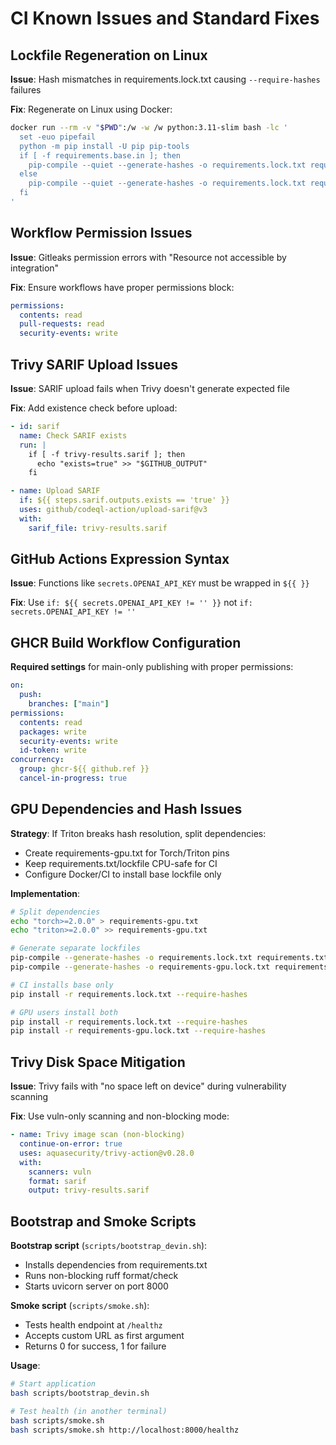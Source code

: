 # CI Known Issues and Standard Fixes

## Lockfile Regeneration on Linux

**Issue**: Hash mismatches in requirements.lock.txt causing `--require-hashes` failures

**Fix**: Regenerate on Linux using Docker:
```bash
docker run --rm -v "$PWD":/w -w /w python:3.11-slim bash -lc '
  set -euo pipefail
  python -m pip install -U pip pip-tools
  if [ -f requirements.base.in ]; then
    pip-compile --quiet --generate-hashes -o requirements.lock.txt requirements.base.in
  else
    pip-compile --quiet --generate-hashes -o requirements.lock.txt requirements.txt
  fi
'
```

## Workflow Permission Issues

**Issue**: Gitleaks permission errors with "Resource not accessible by integration"

**Fix**: Ensure workflows have proper permissions block:
```yaml
permissions:
  contents: read
  pull-requests: read
  security-events: write
```

## Trivy SARIF Upload Issues

**Issue**: SARIF upload fails when Trivy doesn't generate expected file

**Fix**: Add existence check before upload:
```yaml
- id: sarif
  name: Check SARIF exists
  run: |
    if [ -f trivy-results.sarif ]; then
      echo "exists=true" >> "$GITHUB_OUTPUT"
    fi

- name: Upload SARIF
  if: ${{ steps.sarif.outputs.exists == 'true' }}
  uses: github/codeql-action/upload-sarif@v3
  with:
    sarif_file: trivy-results.sarif
```

## GitHub Actions Expression Syntax

**Issue**: Functions like `secrets.OPENAI_API_KEY` must be wrapped in `${{ }}`

**Fix**: Use `if: ${{ secrets.OPENAI_API_KEY != '' }}` not `if: secrets.OPENAI_API_KEY != ''`

## GHCR Build Workflow Configuration

**Required settings** for main-only publishing with proper permissions:
```yaml
on:
  push:
    branches: ["main"]
permissions:
  contents: read
  packages: write
  security-events: write
  id-token: write
concurrency:
  group: ghcr-${{ github.ref }}
  cancel-in-progress: true
```

## GPU Dependencies and Hash Issues

**Strategy**: If Triton breaks hash resolution, split dependencies:
- Create requirements-gpu.txt for Torch/Triton pins
- Keep requirements.txt/lockfile CPU-safe for CI
- Configure Docker/CI to install base lockfile only

**Implementation**:
```bash
# Split dependencies
echo "torch>=2.0.0" > requirements-gpu.txt
echo "triton>=2.0.0" >> requirements-gpu.txt

# Generate separate lockfiles
pip-compile --generate-hashes -o requirements.lock.txt requirements.txt
pip-compile --generate-hashes -o requirements-gpu.lock.txt requirements-gpu.txt

# CI installs base only
pip install -r requirements.lock.txt --require-hashes

# GPU users install both
pip install -r requirements.lock.txt --require-hashes
pip install -r requirements-gpu.lock.txt --require-hashes
```

## Trivy Disk Space Mitigation

**Issue**: Trivy fails with "no space left on device" during vulnerability scanning

**Fix**: Use vuln-only scanning and non-blocking mode:
```yaml
- name: Trivy image scan (non-blocking)
  continue-on-error: true
  uses: aquasecurity/trivy-action@v0.28.0
  with:
    scanners: vuln
    format: sarif
    output: trivy-results.sarif
```

## Bootstrap and Smoke Scripts

**Bootstrap script** (`scripts/bootstrap_devin.sh`):
- Installs dependencies from requirements.txt
- Runs non-blocking ruff format/check
- Starts uvicorn server on port 8000

**Smoke script** (`scripts/smoke.sh`):
- Tests health endpoint at `/healthz`
- Accepts custom URL as first argument
- Returns 0 for success, 1 for failure

**Usage**:
```bash
# Start application
bash scripts/bootstrap_devin.sh

# Test health (in another terminal)
bash scripts/smoke.sh
bash scripts/smoke.sh http://localhost:8000/healthz
```
